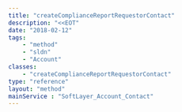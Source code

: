 ```yaml
---
title: "createComplianceReportRequestorContact"
description: "<<EOT"
date: "2018-02-12"
tags:
    - "method"
    - "sldn"
    - "Account"
classes:
    - "createComplianceReportRequestorContact"
type: "reference"
layout: "method"
mainService : "SoftLayer_Account_Contact"
---
```

